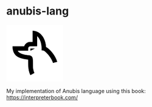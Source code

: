 # anubis-lang

<img src="static/icon.svg" alt="drawing" width="150"/>

My implementation of Anubis language using this book: https://interpreterbook.com/
